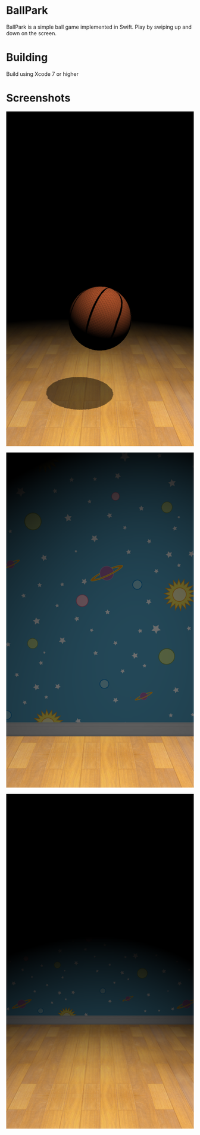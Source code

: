 BallPark
========

BallPark is a simple ball game implemented in Swift. Play by swiping up and down on the screen.

Building
========

Build using Xcode 7 or higher

Screenshots
===========

![alt text]( https://github.com/arunabhdas/ballpark/blob/master/screenshots/ballpark_1.png "Screenshot 1")

![alt text]( https://github.com/arunabhdas/ballpark/blob/master/screenshots/ballpark_2.png "Screenshot 2")

![alt text]( https://github.com/arunabhdas/ballpark/blob/master/screenshots/ballpark_3.png "Screenshot 3")
